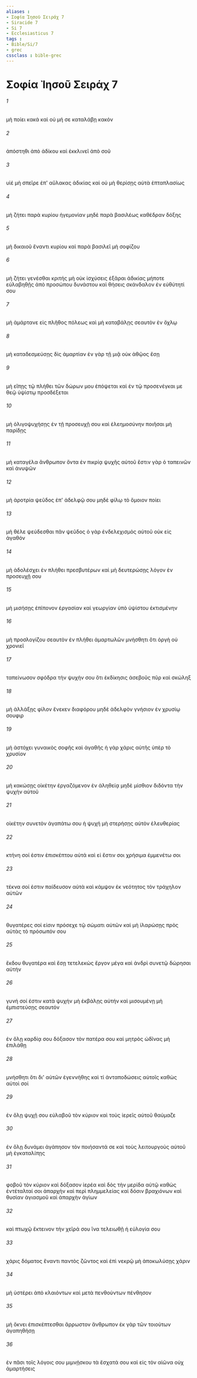 ```yaml
---
aliases : 
- Σοφία Ἰησοῦ Σειράχ 7
- Siracide 7
- Si 7
- Ecclesiasticus 7
tags : 
- Bible/Si/7
- grec
cssclass : bible-grec
---
```


# Σοφία Ἰησοῦ Σειράχ 7

###### 1
μὴ ποίει κακά καὶ οὐ μή σε καταλάβῃ κακόν
###### 2
ἀπόστηθι ἀπὸ ἀδίκου καὶ ἐκκλινεῖ ἀπὸ σοῦ
###### 3
υἱέ μὴ σπεῖρε ἐπ' αὔλακας ἀδικίας καὶ οὐ μὴ θερίσῃς αὐτὰ ἑπταπλασίως
###### 4
μὴ ζήτει παρὰ κυρίου ἡγεμονίαν μηδὲ παρὰ βασιλέως καθέδραν δόξης
###### 5
μὴ δικαιοῦ ἔναντι κυρίου καὶ παρὰ βασιλεῖ μὴ σοφίζου
###### 6
μὴ ζήτει γενέσθαι κριτής μὴ οὐκ ἰσχύσεις ἐξᾶραι ἀδικίας μήποτε εὐλαβηθῇς ἀπὸ προσώπου δυνάστου καὶ θήσεις σκάνδαλον ἐν εὐθύτητί σου
###### 7
μὴ ἁμάρτανε εἰς πλῆθος πόλεως καὶ μὴ καταβάλῃς σεαυτὸν ἐν ὄχλῳ
###### 8
μὴ καταδεσμεύσῃς δὶς ἁμαρτίαν ἐν γὰρ τῇ μιᾷ οὐκ ἀθῷος ἔσῃ
###### 9
μὴ εἴπῃς τῷ πλήθει τῶν δώρων μου ἐπόψεται καὶ ἐν τῷ προσενέγκαι με θεῷ ὑψίστῳ προσδέξεται
###### 10
μὴ ὀλιγοψυχήσῃς ἐν τῇ προσευχῇ σου καὶ ἐλεημοσύνην ποιῆσαι μὴ παρίδῃς
###### 11
μὴ καταγέλα ἄνθρωπον ὄντα ἐν πικρίᾳ ψυχῆς αὐτοῦ ἔστιν γὰρ ὁ ταπεινῶν καὶ ἀνυψῶν
###### 12
μὴ ἀροτρία ψεῦδος ἐπ' ἀδελφῷ σου μηδὲ φίλῳ τὸ ὅμοιον ποίει
###### 13
μὴ θέλε ψεύδεσθαι πᾶν ψεῦδος ὁ γὰρ ἐνδελεχισμὸς αὐτοῦ οὐκ εἰς ἀγαθόν
###### 14
μὴ ἀδολέσχει ἐν πλήθει πρεσβυτέρων καὶ μὴ δευτερώσῃς λόγον ἐν προσευχῇ σου
###### 15
μὴ μισήσῃς ἐπίπονον ἐργασίαν καὶ γεωργίαν ὑπὸ ὑψίστου ἐκτισμένην
###### 16
μὴ προσλογίζου σεαυτὸν ἐν πλήθει ἁμαρτωλῶν μνήσθητι ὅτι ὀργὴ οὐ χρονιεῖ
###### 17
ταπείνωσον σφόδρα τὴν ψυχήν σου ὅτι ἐκδίκησις ἀσεβοῦς πῦρ καὶ σκώληξ
###### 18
μὴ ἀλλάξῃς φίλον ἕνεκεν διαφόρου μηδὲ ἀδελφὸν γνήσιον ἐν χρυσίῳ σουφιρ
###### 19
μὴ ἀστόχει γυναικὸς σοφῆς καὶ ἀγαθῆς ἡ γὰρ χάρις αὐτῆς ὑπὲρ τὸ χρυσίον
###### 20
μὴ κακώσῃς οἰκέτην ἐργαζόμενον ἐν ἀληθείᾳ μηδὲ μίσθιον διδόντα τὴν ψυχὴν αὐτοῦ
###### 21
οἰκέτην συνετὸν ἀγαπάτω σου ἡ ψυχή μὴ στερήσῃς αὐτὸν ἐλευθερίας
###### 22
κτήνη σοί ἐστιν ἐπισκέπτου αὐτά καὶ εἰ ἔστιν σοι χρήσιμα ἐμμενέτω σοι
###### 23
τέκνα σοί ἐστιν παίδευσον αὐτὰ καὶ κάμψον ἐκ νεότητος τὸν τράχηλον αὐτῶν
###### 24
θυγατέρες σοί εἰσιν πρόσεχε τῷ σώματι αὐτῶν καὶ μὴ ἱλαρώσῃς πρὸς αὐτὰς τὸ πρόσωπόν σου
###### 25
ἔκδου θυγατέρα καὶ ἔσῃ τετελεκὼς ἔργον μέγα καὶ ἀνδρὶ συνετῷ δώρησαι αὐτήν
###### 26
γυνή σοί ἐστιν κατὰ ψυχήν μὴ ἐκβάλῃς αὐτήν καὶ μισουμένῃ μὴ ἐμπιστεύσῃς σεαυτόν
###### 27
ἐν ὅλῃ καρδίᾳ σου δόξασον τὸν πατέρα σου καὶ μητρὸς ὠδῖνας μὴ ἐπιλάθῃ
###### 28
μνήσθητι ὅτι δι' αὐτῶν ἐγεννήθης καὶ τί ἀνταποδώσεις αὐτοῖς καθὼς αὐτοὶ σοί
###### 29
ἐν ὅλῃ ψυχῇ σου εὐλαβοῦ τὸν κύριον καὶ τοὺς ἱερεῖς αὐτοῦ θαύμαζε
###### 30
ἐν ὅλῃ δυνάμει ἀγάπησον τὸν ποιήσαντά σε καὶ τοὺς λειτουργοὺς αὐτοῦ μὴ ἐγκαταλίπῃς
###### 31
φοβοῦ τὸν κύριον καὶ δόξασον ἱερέα καὶ δὸς τὴν μερίδα αὐτῷ καθὼς ἐντέταλταί σοι ἀπαρχὴν καὶ περὶ πλημμελείας καὶ δόσιν βραχιόνων καὶ θυσίαν ἁγιασμοῦ καὶ ἀπαρχὴν ἁγίων
###### 32
καὶ πτωχῷ ἔκτεινον τὴν χεῖρά σου ἵνα τελειωθῇ ἡ εὐλογία σου
###### 33
χάρις δόματος ἔναντι παντὸς ζῶντος καὶ ἐπὶ νεκρῷ μὴ ἀποκωλύσῃς χάριν
###### 34
μὴ ὑστέρει ἀπὸ κλαιόντων καὶ μετὰ πενθούντων πένθησον
###### 35
μὴ ὄκνει ἐπισκέπτεσθαι ἄρρωστον ἄνθρωπον ἐκ γὰρ τῶν τοιούτων ἀγαπηθήσῃ
###### 36
ἐν πᾶσι τοῖς λόγοις σου μιμνῄσκου τὰ ἔσχατά σου καὶ εἰς τὸν αἰῶνα οὐχ ἁμαρτήσεις
